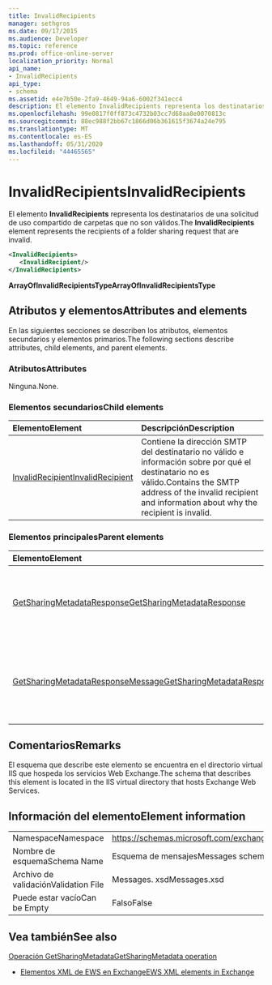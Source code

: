 ```yaml
---
title: InvalidRecipients
manager: sethgros
ms.date: 09/17/2015
ms.audience: Developer
ms.topic: reference
ms.prod: office-online-server
localization_priority: Normal
api_name:
- InvalidRecipients
api_type:
- schema
ms.assetid: e4e7b50e-2fa9-4649-94a6-6002f341ecc4
description: El elemento InvalidRecipients representa los destinatarios de una solicitud de uso compartido de carpetas que no son válidos.
ms.openlocfilehash: 99e0817f0ff873c4732b03cc7d68aa8e0070813c
ms.sourcegitcommit: 88ec988f2bb67c1866d06b361615f3674a24e795
ms.translationtype: MT
ms.contentlocale: es-ES
ms.lasthandoff: 05/31/2020
ms.locfileid: "44465565"
---
```

# <a name="invalidrecipients"></a><span data-ttu-id="8fc0c-103">InvalidRecipients</span><span class="sxs-lookup"><span data-stu-id="8fc0c-103">InvalidRecipients</span></span>

<span data-ttu-id="8fc0c-104">El elemento **InvalidRecipients** representa los destinatarios de una solicitud de uso compartido de carpetas que no son válidos.</span><span class="sxs-lookup"><span data-stu-id="8fc0c-104">The **InvalidRecipients** element represents the recipients of a folder sharing request that are invalid.</span></span> 
  
```XML
<InvalidRecipients>
   <InvalidRecipient/>
</InvalidRecipients>
```

 <span data-ttu-id="8fc0c-105">**ArrayOfInvalidRecipientsType**</span><span class="sxs-lookup"><span data-stu-id="8fc0c-105">**ArrayOfInvalidRecipientsType**</span></span>
## <a name="attributes-and-elements"></a><span data-ttu-id="8fc0c-106">Atributos y elementos</span><span class="sxs-lookup"><span data-stu-id="8fc0c-106">Attributes and elements</span></span>

<span data-ttu-id="8fc0c-107">En las siguientes secciones se describen los atributos, elementos secundarios y elementos primarios.</span><span class="sxs-lookup"><span data-stu-id="8fc0c-107">The following sections describe attributes, child elements, and parent elements.</span></span>
  
### <a name="attributes"></a><span data-ttu-id="8fc0c-108">Atributos</span><span class="sxs-lookup"><span data-stu-id="8fc0c-108">Attributes</span></span>

<span data-ttu-id="8fc0c-109">Ninguna.</span><span class="sxs-lookup"><span data-stu-id="8fc0c-109">None.</span></span>
  
### <a name="child-elements"></a><span data-ttu-id="8fc0c-110">Elementos secundarios</span><span class="sxs-lookup"><span data-stu-id="8fc0c-110">Child elements</span></span>

|<span data-ttu-id="8fc0c-111">**Elemento**</span><span class="sxs-lookup"><span data-stu-id="8fc0c-111">**Element**</span></span>|<span data-ttu-id="8fc0c-112">**Descripción**</span><span class="sxs-lookup"><span data-stu-id="8fc0c-112">**Description**</span></span>|
|:-----|:-----|
|[<span data-ttu-id="8fc0c-113">InvalidRecipient</span><span class="sxs-lookup"><span data-stu-id="8fc0c-113">InvalidRecipient</span></span>](invalidrecipient.md) <br/> |<span data-ttu-id="8fc0c-114">Contiene la dirección SMTP del destinatario no válido e información sobre por qué el destinatario no es válido.</span><span class="sxs-lookup"><span data-stu-id="8fc0c-114">Contains the SMTP address of the invalid recipient and information about why the recipient is invalid.</span></span>  <br/> |
   
### <a name="parent-elements"></a><span data-ttu-id="8fc0c-115">Elementos principales</span><span class="sxs-lookup"><span data-stu-id="8fc0c-115">Parent elements</span></span>

|<span data-ttu-id="8fc0c-116">**Elemento**</span><span class="sxs-lookup"><span data-stu-id="8fc0c-116">**Element**</span></span>|<span data-ttu-id="8fc0c-117">**Descripción**</span><span class="sxs-lookup"><span data-stu-id="8fc0c-117">**Description**</span></span>|
|:-----|:-----|
|[<span data-ttu-id="8fc0c-118">GetSharingMetadataResponse</span><span class="sxs-lookup"><span data-stu-id="8fc0c-118">GetSharingMetadataResponse</span></span>](getsharingmetadataresponse.md) <br/> |<span data-ttu-id="8fc0c-119">Define una respuesta a una solicitud de [operación de GetSharingMetadata](getsharingmetadata-operation.md) .</span><span class="sxs-lookup"><span data-stu-id="8fc0c-119">Defines a response to a [GetSharingMetadata operation](getsharingmetadata-operation.md) request.</span></span>  <br/> |
|[<span data-ttu-id="8fc0c-120">GetSharingMetadataResponseMessage</span><span class="sxs-lookup"><span data-stu-id="8fc0c-120">GetSharingMetadataResponseMessage</span></span>](getsharingmetadataresponsemessage.md) <br/> |<span data-ttu-id="8fc0c-121">Contiene el estado y el resultado de una sola solicitud de [operación GetSharingMetadata](getsharingmetadata-operation.md) .</span><span class="sxs-lookup"><span data-stu-id="8fc0c-121">Contains the status and result of a single [GetSharingMetadata operation](getsharingmetadata-operation.md) request.</span></span>  <br/> |
   
## <a name="remarks"></a><span data-ttu-id="8fc0c-122">Comentarios</span><span class="sxs-lookup"><span data-stu-id="8fc0c-122">Remarks</span></span>

<span data-ttu-id="8fc0c-123">El esquema que describe este elemento se encuentra en el directorio virtual IIS que hospeda los servicios Web Exchange.</span><span class="sxs-lookup"><span data-stu-id="8fc0c-123">The schema that describes this element is located in the IIS virtual directory that hosts Exchange Web Services.</span></span>
  
## <a name="element-information"></a><span data-ttu-id="8fc0c-124">Información del elemento</span><span class="sxs-lookup"><span data-stu-id="8fc0c-124">Element information</span></span>

|||
|:-----|:-----|
|<span data-ttu-id="8fc0c-125">Namespace</span><span class="sxs-lookup"><span data-stu-id="8fc0c-125">Namespace</span></span>  <br/> |https://schemas.microsoft.com/exchange/services/2006/messages  <br/> |
|<span data-ttu-id="8fc0c-126">Nombre de esquema</span><span class="sxs-lookup"><span data-stu-id="8fc0c-126">Schema Name</span></span>  <br/> |<span data-ttu-id="8fc0c-127">Esquema de mensajes</span><span class="sxs-lookup"><span data-stu-id="8fc0c-127">Messages schema</span></span>  <br/> |
|<span data-ttu-id="8fc0c-128">Archivo de validación</span><span class="sxs-lookup"><span data-stu-id="8fc0c-128">Validation File</span></span>  <br/> |<span data-ttu-id="8fc0c-129">Messages. xsd</span><span class="sxs-lookup"><span data-stu-id="8fc0c-129">Messages.xsd</span></span>  <br/> |
|<span data-ttu-id="8fc0c-130">Puede estar vacío</span><span class="sxs-lookup"><span data-stu-id="8fc0c-130">Can be Empty</span></span>  <br/> |<span data-ttu-id="8fc0c-131">Falso</span><span class="sxs-lookup"><span data-stu-id="8fc0c-131">False</span></span>  <br/> |
   
## <a name="see-also"></a><span data-ttu-id="8fc0c-132">Vea también</span><span class="sxs-lookup"><span data-stu-id="8fc0c-132">See also</span></span>



[<span data-ttu-id="8fc0c-133">Operación GetSharingMetadata</span><span class="sxs-lookup"><span data-stu-id="8fc0c-133">GetSharingMetadata operation</span></span>](getsharingmetadata-operation.md)


- [<span data-ttu-id="8fc0c-134">Elementos XML de EWS en Exchange</span><span class="sxs-lookup"><span data-stu-id="8fc0c-134">EWS XML elements in Exchange</span></span>](ews-xml-elements-in-exchange.md)


